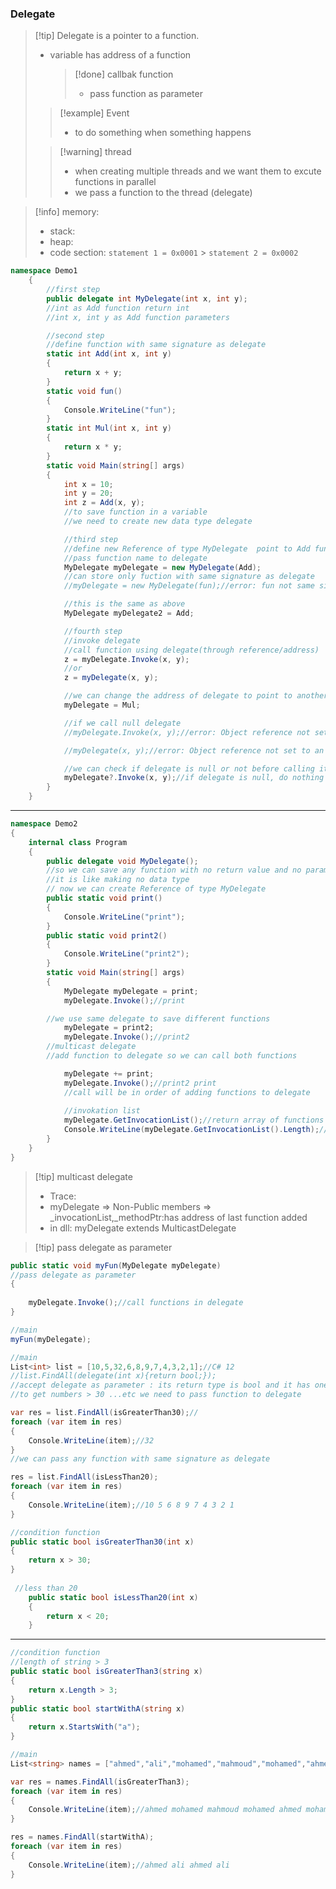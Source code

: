 ### Delegate

> [!tip] Delegate is a pointer to a function.
>
> - variable has address of a function
>   > [!done] callbak function
>   >
>   > - pass function as parameter
>
> > [!example] Event
> >
> > - to do something when something happens
>
> > [!warning] thread
> >
> > - when creating multiple threads and we want them to excute functions in parallel
> > - we pass a function to the thread (delegate)

> [!info] memory:
>
> - stack:
> - heap:
> - code section:
>   `statement 1 = 0x0001` > `statement 2 = 0x0002`

```csharp
namespace Demo1
    {
        //first step
        public delegate int MyDelegate(int x, int y);
        //int as Add function return int
        //int x, int y as Add function parameters

        //second step
        //define function with same signature as delegate
        static int Add(int x, int y)
        {
            return x + y;
        }
        static void fun()
        {
            Console.WriteLine("fun");
        }
        static int Mul(int x, int y)
        {
            return x * y;
        }
        static void Main(string[] args)
        {
            int x = 10;
            int y = 20;
            int z = Add(x, y);
            //to save function in a variable
            //we need to create new data type delegate

            //third step
            //define new Reference of type MyDelegate  point to Add function
            //pass function name to delegate
            MyDelegate myDelegate = new MyDelegate(Add);
            //can store only fuction with same signature as delegate
            //myDelegate = new MyDelegate(fun);//error: fun not same signature

            //this is the same as above
            MyDelegate myDelegate2 = Add;

            //fourth step
            //invoke delegate
            //call function using delegate(through reference/address)
            z = myDelegate.Invoke(x, y);
            //or
            z = myDelegate(x, y);

            //we can change the address of delegate to point to another function with same signature
            myDelegate = Mul;

            //if we call null delegate
            //myDelegate.Invoke(x, y);//error: Object reference not set to an instance of an object.

            //myDelegate(x, y);//error: Object reference not set to an instance of an object.

            //we can check if delegate is null or not before calling it
            myDelegate?.Invoke(x, y);//if delegate is null, do nothing
        }
    }
```

---

```csharp
namespace Demo2
{
    internal class Program
    {
        public delegate void MyDelegate();
        //so we can save any function with no return value and no parameters
        //it is like making no data type
        // now we can create Reference of type MyDelegate
        public static void print()
        {
            Console.WriteLine("print");
        }
        public static void print2()
        {
            Console.WriteLine("print2");
        }
        static void Main(string[] args)
        {
            MyDelegate myDelegate = print;
            myDelegate.Invoke();//print

        //we use same delegate to save different functions
            myDelegate = print2;
            myDelegate.Invoke();//print2
        //multicast delegate
        //add function to delegate so we can call both functions

            myDelegate += print;
            myDelegate.Invoke();//print2 print
            //call will be in order of adding functions to delegate
           
            //invokation list
            myDelegate.GetInvocationList();//return array of functions
            Console.WriteLine(myDelegate.GetInvocationList().Length);//2: 2 functions in delegate
        }
    }
}
```
>[!tip] multicast delegate
> - Trace:
> - myDelegate => Non-Public members => _invocationList,_methodPtr:has address of last function added
> - in dll: myDelegate extends MulticastDelegate


>[!tip] pass delegate as parameter

```csharp
public static void myFun(MyDelegate myDelegate)
//pass delegate as parameter
{
    
    myDelegate.Invoke();//call functions in delegate
}
```
```csharp
//main
myFun(myDelegate);

```


```csharp
//main
List<int> list = [10,5,32,6,8,9,7,4,3,2,1];//C# 12
//list.FindAll(delegate(int x){return bool;});
//accept delegate as parameter : its return type is bool and it has one parameter
//to get numbers > 30 ...etc we need to pass function to delegate 

var res = list.FindAll(isGreaterThan30);//
foreach (var item in res)
{
    Console.WriteLine(item);//32
}
//we can pass any function with same signature as delegate

res = list.FindAll(isLessThan20);
foreach (var item in res)
{
    Console.WriteLine(item);//10 5 6 8 9 7 4 3 2 1
}

```
```csharp
//condition function
public static bool isGreaterThan30(int x)
{
    return x > 30;
}
 
 //less than 20
    public static bool isLessThan20(int x)
    {
        return x < 20;
    }

```


---
```csharp
//condition function
//length of string > 3
public static bool isGreaterThan3(string x)
{
    return x.Length > 3;
}
public static bool startWithA(string x)
{
    return x.StartsWith("a");
}
```

```csharp
//main
List<string> names = ["ahmed","ali","mohamed","mahmoud","mohamed","ahmed","ali","mohamed","mahmoud","mohamed"];

var res = names.FindAll(isGreaterThan3);
foreach (var item in res)
{
    Console.WriteLine(item);//ahmed mohamed mahmoud mohamed ahmed mohamed mahmoud mohamed
}

res = names.FindAll(startWithA);
foreach (var item in res)
{
    Console.WriteLine(item);//ahmed ali ahmed ali
}
```

